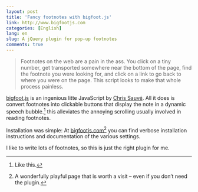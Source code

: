 ```yaml
---
layout: post
title: 'Fancy footnotes with bigfoot.js'
link: http://www.bigfootjs.com
categories: [English]
lang: en
slug: A jQuery plugin for pop-up footnotes
comments: true
---
```


>Footnotes on the web are a pain in the ass. You click on a tiny number, get transported somewhere near the bottom of the page, find the footnote you were looking for, and click on a link to go back to where you were on the page.
>This script looks to make that whole process painless.

[bigfoot.js](http://www.bigfootjs.com/) is an ingenious litte JavaScript by [Chris Sauvé](http://cmsauve.com). All it does is convert footnotes into clickable buttons that display the note in a dynamic speech bubble.[^1] this alleviates the annoying scrolling usually involved in reading footnotes.

[^1]: Like this.

Installation was simple: At [bigfootjs.com](http://www.bigfootjs.com/)[^2] you can find verbose installation instructions and documentation of the various settings.

I like to write lots of footnotes, so this is just the right plugin for me.

[^2]: A wonderfully playful page that is worth a visit – even if you don’t need the plugin.